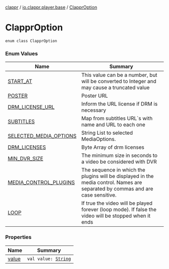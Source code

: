 [clappr](../../index.md) / [io.clappr.player.base](../index.md) / [ClapprOption](./index.md)

# ClapprOption

`enum class ClapprOption`

### Enum Values

| Name | Summary |
|---|---|
| [START_AT](-s-t-a-r-t_-a-t.md) | This value can be a number, but will be converted to Integer and may cause a truncated value |
| [POSTER](-p-o-s-t-e-r.md) | Poster URL |
| [DRM_LICENSE_URL](-d-r-m_-l-i-c-e-n-s-e_-u-r-l.md) | Inform the URL license if DRM is necessary |
| [SUBTITLES](-s-u-b-t-i-t-l-e-s.md) | Map from subtitles URL`s with name and URL to each one |
| [SELECTED_MEDIA_OPTIONS](-s-e-l-e-c-t-e-d_-m-e-d-i-a_-o-p-t-i-o-n-s.md) | String List to selected MediaOptions. |
| [DRM_LICENSES](-d-r-m_-l-i-c-e-n-s-e-s.md) | Byte Array of drm licenses |
| [MIN_DVR_SIZE](-m-i-n_-d-v-r_-s-i-z-e.md) | The minimum size in seconds to a video be considered with DVR |
| [MEDIA_CONTROL_PLUGINS](-m-e-d-i-a_-c-o-n-t-r-o-l_-p-l-u-g-i-n-s.md) | The sequence in which the plugins will be displayed in the media control. Names are separated by commas and are case sensitive. |
| [LOOP](-l-o-o-p.md) | If true the video will be played forever (loop mode). If false the video will be stopped when it ends |

### Properties

| Name | Summary |
|---|---|
| [value](value.md) | `val value: `[`String`](https://kotlinlang.org/api/latest/jvm/stdlib/kotlin/-string/index.html) |

